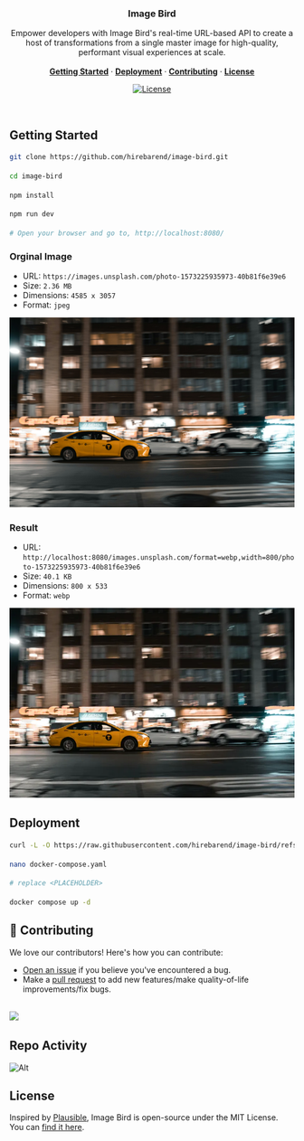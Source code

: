<h3 align="center">Image Bird</h3>

<p align="center">
    Empower developers with Image Bird's real-time URL-based API to create a host of transformations
from a single master image for high-quality, performant visual experiences at scale.
    <br />
    <br />
    <a href="#getting-started"><strong>Getting Started</strong></a> ·
    <a href="#deployment"><strong>Deployment</strong></a> ·
    <a href="#contributing"><strong>Contributing</strong></a> ·
    <a href="#license"><strong>License</strong></a>
</p>

<p align="center">
  <a href="https://github.com/hirebarend/image-bird/blob/main/LICENSE.md">
    <img src="https://img.shields.io/github/license/hirebarend/image-bird?label=license&logo=github&color=f80&logoColor=fff" alt="License" />
  </a>
</p>

<br/>

## Getting Started

```bash
git clone https://github.com/hirebarend/image-bird.git

cd image-bird

npm install

npm run dev

# Open your browser and go to, http://localhost:8080/
```

### Orginal Image

- URL: `https://images.unsplash.com/photo-1573225935973-40b81f6e39e6`
- Size: `2.36 MB`
- Dimensions: `4585 x 3057`
- Format: `jpeg`

![](/docs/images/photo-1573225935973-40b81f6e39e6.jpeg)

### Result

- URL: `http://localhost:8080/images.unsplash.com/format=webp,width=800/photo-1573225935973-40b81f6e39e6`
- Size: `40.1 KB`
- Dimensions: `800 x 533`
- Format: `webp`

![](/docs/images/photo-1573225935973-40b81f6e39e6.webp)

## Deployment

```bash
curl -L -O https://raw.githubusercontent.com/hirebarend/image-bird/refs/heads/main/docker-compose.yaml

nano docker-compose.yaml

# replace <PLACEHOLDER>

docker compose up -d
```

## 🤝 Contributing

We love our contributors! Here's how you can contribute:

- [Open an issue](https://github.com/hirebarend/image-bird/issues) if you believe you've encountered a bug.
- Make a [pull request](https://github.com/hirebarend/image-bird/pull) to add new features/make quality-of-life improvements/fix bugs.

<br />

<a href="https://github.com/hirebarend/lnkbrd/graphs/contributors">
  <img src="https://contrib.rocks/image?repo=hirebarend/lnkbrd" />
</a>

## Repo Activity

![Alt](https://repobeats.axiom.co/api/embed/616bc192c7db2f2af8549094bc3a801da418e8a8.svg "Repobeats analytics image")

## License

Inspired by [Plausible](https://plausible.io/), Image Bird is open-source under the MIT License. You can [find it here](https://github.com/hirebarend/image-bird/blob/main/LICENSE).